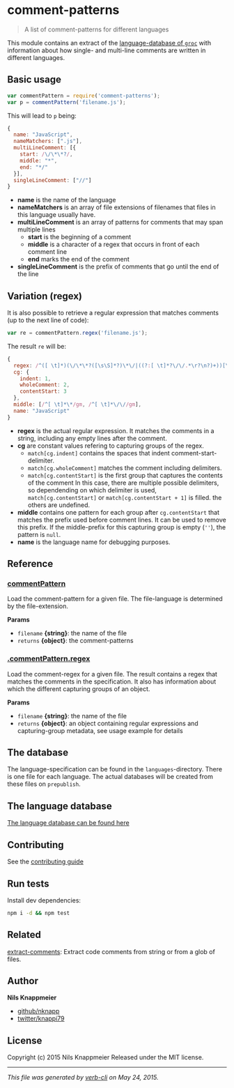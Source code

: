 # comment-patterns

> A list of comment-patterns for different languages

This module contains an extract of the [language-database of `groc`](http://nevir.github.io/groc/languages.html)
with information about how single- and multi-line comments are written in different languages.

## Basic usage

```js
var commentPattern = require('comment-patterns');
var p = commentPattern('filename.js');
```
This will lead to `p` being: 

```js
{
  name: "JavaScript",
  nameMatchers: [".js"],
  multiLineComment: [{
    start: /\/\*\*?/,
    middle: "*",
    end: "*/"
  }],
  singleLineComment: ["//"]
}
```

* **name** is the name of the language
* **nameMatchers** is an array of file extensions of filenames that 
  files in this language usually have.
* **multiLineComment** is an array of patterns for comments that may span multiple lines
  * **start** is the beginning of a comment
  * **middle** is a character of a regex that occurs in front of each comment line
  * **end** marks the end of the comment
* **singleLineComment** is the prefix of comments that go until the end of the line

## Variation (regex)

It is also possible to retrieve a regular expression that matches comments
(up to the next line of code):

```js
var re = commentPattern.regex('filename.js');
```
The result `re` will be:

```js
{
  regex: /^([ \t]*)(\/\*\*?([\s\S]*?)\*\/|((?:[ \t]*?\/\/.*\r?\n?)+))[\r\n]*/gm,
  cg: {
    indent: 1,
    wholeComment: 2,
    contentStart: 3
  },
  middle: [/^[ \t]*\*/gm, /^[ \t]*\/\//gm],
  name: "JavaScript"
}
```

* **regex** is the actual regular expression. It matches the comments in a string,
  including any empty lines after the comment.
* **cg** are constant values refering to capturing groups of the regex.
  * `match[cg.indent]` contains the spaces that indent comment-start-delimiter.
  * `match[cg.wholeComment]` matches the comment including delimiters.
  * `match[cg.contentStart]` is the first group that captures the contents of the comment
    In this case, there are multiple possible delimiters, so dependending on which 
    delimiter is used, `match[cg.contentStart]` or `match[cg.contentStart + 1]` is
    filled. the others are undefined.
* **middle** contains one pattern for each group after `cg.contentStart` that matches
  the prefix used before comment lines. It can be used to remove this prefix.
  If the middle-prefix for this capturing group is empty (`''`), the pattern is `null`.
* **name** is the language name for debugging purposes.  

## Reference

### [commentPattern](index.js#L30)

Load the comment-pattern for a given file.
The file-language is determined by the file-extension.

**Params**

* `filename` **{string}**: the name of the file    
* `returns` **{object}**: the comment-patterns  

### [.commentPattern.regex](index.js#L47)

Load the comment-regex for a given file.
The result contains a regex that matches the comments
in the specification. It also has information about
which the different capturing groups of an object.

**Params**

* `filename` **{string}**: the name of the file    
* `returns` **{object}**: an object containing regular expressions and capturing-group metadata, see usage example for details

## The database

The language-specification can be found in the 
`languages`-directory. There is one file
for each language. The actual databases will be
created from these files on `prepublish`.

## The language database

[The language database can be found here](docs/languages.md)

## Contributing

See the [contributing guide](docs/contributing.md)

## Run tests

Install dev dependencies:

```bash
npm i -d && npm test
```

## Related

[extract-comments](https://github.com/jonschlinkert/extract-comments): Extract code comments from string or from a glob of files.

## Author

**Nils Knappmeier**

+ [github/nknapp](https://github.com/nknapp)
+ [twitter/knappi79](http://twitter.com/knappi79)

## License

Copyright (c) 2015 Nils Knappmeier
Released under the MIT license.

***

_This file was generated by [verb-cli](https://github.com/assemble/verb-cli) on May 24, 2015._

<!-- reflinks generated by verb-reflinks plugin -->

[assemble]: http://assemble.io
[template]: https://github.com/jonschlinkert/template
[verb]: https://github.com/assemble/verb